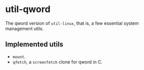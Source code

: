 # util-qword
The qword version of `util-linux`, that is, a few essential system management
utils.

## Implemented utils
- `mount`.
- `qfetch`, a `screenfetch` clone for qword in C.
